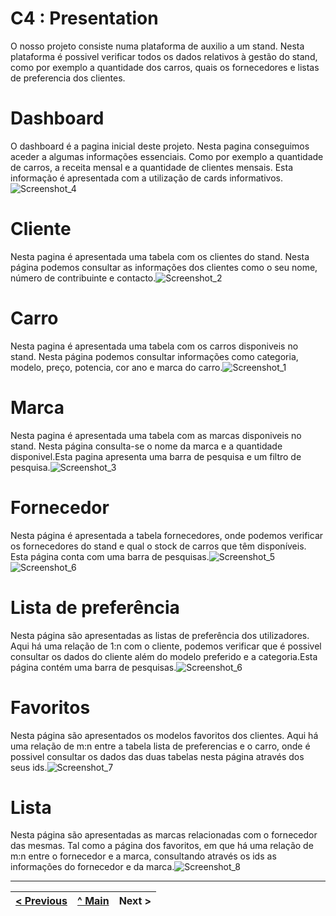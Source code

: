 # C4 : Presentation

O nosso projeto consiste numa plataforma de auxilio a um stand.
Nesta plataforma é possivel verificar todos os dados relativos à gestão do stand, como por exemplo a quantidade dos carros, quais os fornecedores e listas de preferencia dos clientes.

# Dashboard
O dashboard é a pagina inicial deste projeto. Nesta pagina conseguimos aceder a algumas informações essenciais. Como por exemplo a quantidade de carros, a receita mensal e a quantidade de clientes mensais. Esta informação é apresentada com a utilização de cards informativos.![Screenshot_4](https://user-images.githubusercontent.com/79579779/121942442-645ba880-cd48-11eb-974e-b00600f2f0d3.png)


# Cliente
Nesta pagina é apresentada uma tabela com os clientes do stand. Nesta página podemos consultar as informações dos clientes como o seu nome, número de contribuinte e contacto.![Screenshot_2](https://user-images.githubusercontent.com/79579779/121942237-2bbbcf00-cd48-11eb-92d5-7034519e2be3.png)


# Carro
Nesta pagina é apresentada uma tabela com os carros disponiveis no stand. Nesta página podemos consultar informações como categoria, modelo, preço, potencia, cor ano e marca do carro.![Screenshot_1](https://user-images.githubusercontent.com/79579779/121942167-1646a500-cd48-11eb-8067-435e98807b77.png)


# Marca
Nesta pagina é apresentada uma tabela com as marcas disponiveis no stand. Nesta página consulta-se o nome da marca e a quantidade disponivel.Esta pagina apresenta uma barra de pesquisa e um filtro de pesquisa.![Screenshot_3](https://user-images.githubusercontent.com/79579779/121942304-3e360880-cd48-11eb-891e-c79b1c98acd3.png)


# Fornecedor
Nesta página é apresentada a tabela fornecedores, onde podemos verificar os fornecedores do stand e qual o stock de carros que têm disponíveis. Esta página conta com uma barra de pesquisas.![Screenshot_5](https://user-images.githubusercontent.com/79579779/121942752-bd2b4100-cd48-11eb-89cb-ae36011d41a4.png)
![Screenshot_6](https://user-images.githubusercontent.com/79579779/121942819-cf0ce400-cd48-11eb-9537-525fc3ecfd6a.png)


# Lista de preferência
Nesta página são apresentadas as listas de preferência dos utilizadores. Aqui há uma relação de 1:n com o cliente, podemos verificar que é possivel consultar os dados do cliente além do modelo preferido e a categoria.Esta página contém uma barra de pesquisas.![Screenshot_6](https://user-images.githubusercontent.com/79579779/121942953-fbc0fb80-cd48-11eb-89d0-b35832c4a861.png)



# Favoritos
Nesta página são apresentados os modelos favoritos dos clientes. Aqui há uma relação de m:n entre a tabela lista de preferencias e o carro, onde é possivel consultar os dados das duas tabelas nesta página através dos seus ids.![Screenshot_7](https://user-images.githubusercontent.com/79579779/121943096-214e0500-cd49-11eb-8446-aeaa329243ab.png)


# Lista
Nesta página são apresentadas as marcas relacionadas com o fornecedor das mesmas. Tal como a página dos favoritos, em que há uma relação de m:n entre o fornecedor e a marca, consultando através os ids as informações do fornecedor e da marca.![Screenshot_8](https://user-images.githubusercontent.com/79579779/121943276-55292a80-cd49-11eb-92d7-0fc6dc945237.png)




---  
[< Previous](c3.md) | [^ Main](https://github.com/exemploTrabalho/report) | Next >
:--- | :---: | ---: 
